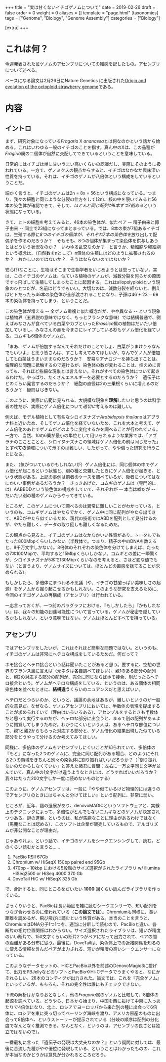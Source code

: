 +++
title = "実は甘くないイチゴゲノムについて"
date = 2019-02-26
draft = false
order = 0
weight = 0
aliases = []
template = "page.html"
[taxonomies]
tags = ["Genome", "Biology", "Genome Assembly"]
categories = ["Biology"]

[extra]
+++

# これは何？

今週発表された苺ゲノムのアセンブリについての雑感を記したもの。アセンブリについて述べる。

ベースになる論文は2月26日にNature Genetics に出版された[Origin and evolution of the octoploid strawberry genome](https://www.nature.com/articles/s41588-019-0356-4)である。

<!-- more -->

# 内容


## イントロ

まず、研究対象になっている<i>Fragaria</i> X <i>ananassa</i>とは何なのかという話から始める。これはいわゆる一般のイチゴのことを指す。真ん中のXは、この品種が<i>Fragiria</i>属の二個体が自然に交配してできているということを意味している。

日常的にはイチゴは単に甘いうまい高いくらいの認識だし、実際にそのように扱われている。一方で、ゲノミクスの観点からすると、イチゴはなかなか興味深い性質を持っている。それは、イチゴのゲノムが八倍体という構成をしているということだ。

細かく言うと、イチゴのゲノムは2n = 8x = 56という構成になっている。つまり、我々の細胞と同じような分裂の仕方をして(2n)、核の中を覗いてみると56本の染色体が確認できて、そして、*ほとんど同じ配列が8本ずつ7組ある*という状態になっている。

さて、ヒトの細胞を考えてみると、46本の染色体が、似たペア -- 精子由来と卵子由来 -- 同士で23組になってまとまっている。では、8本の束が7組あるイチゴは、生殖する際に*8つのイチゴの個体が、それぞれ7本の染色体を*放り出して配偶子を作るのだろうか？　そもそも、8つの個体が集まって染色体を供与しあうとはどういう状況なのか？　いわゆる乱交なのか？　と言うか、精細胞や卵細胞という概念は、（自然数をnとして）n個体の生殖にはどのように拡張されるのか？　おかしいのではないか？　そうはならないのではないか？

安心(?)なことに、生物はそこまで生物学者をいじめようとは思っていない。実は、このイチゴのゲノムは、似ている植物のゲノムが、減数分裂を何らかの原因ですっ飛ばして生殖してしまったことに起因する。これはallopolyploidという現象のひとつだが、名前はどうでもいい。大切なのは、減数分裂を経ないと、例えばヒトだったら46本の染色体が全部渡されることになり、子孫は46 + 23 = 69本の染色体を持ってしまう、ということだ。

この染色体が増える -- 全ゲノム重複と似た概念だが、やや異なる -- という現象は植物界（五界説の意味ではなく、もっとフランクな意味）では結構普通で、例えばみなさんが食べている白菜やカブといった<i>Brassica</i>属の植物はだいたい倍加しているし、みなさんの鼻を今まさにレイプしている杉もゲノム倍化を経ている。コムギも6倍体のゲノムだ。

「まあ、ゲノムが倍加するなんてそれだけのことでしょ、白菜がうまけりゃなんでもいいよ」と思う皆さんは、すこし考えてみてほしいが、なんでゲノムが倍加しても白菜はうまいままなのだろうか？　安易なアナロジーを持ち出すことは、倫理的な問題に抵触するので避けるが、染色体の数が変わることは、控えめに言っても、それほど些細な現象とは言えない。それがすべての染色体について起きるわけだ。やっぱり、たくさんエネルギーを必要とするのだろうか？　遺伝子はどのくらい発言するのだろうか？　細胞の直径は2の三乗根くらいに増えるのだろうか？　疑問は尽きない。

このように、実際に広範に見られる、大規模な現象を**理解**したいと思うのは科学者の性だが、実際にゲノム倍化について*適切に*考えるのは難しい。

例えば、モデル植物として有名なシロイヌナズナ<i>Arabidopsis thaliana</i>はアブラナ科と近いため、そしてゲノム倍化を経ていないため、これを大本と考えて、ゲノム倍化のあとでゲノムがどのように変化するかを調べることが行われている。一方で、当然、10の6乗が最小の単位として用いられるような業界では、「アブラナのこことことと、シロイヌナズナこの領域はゲノム倍化の前は同じだった」と**すべての**領域について示すのは難しい、したがって、やや偏った研究を行うことになる。

また、（気がついているかもしれないが）ゲノム倍化には、同じ個体の中でゲノム倍化が起こるという状態と、別の種と交雑したときにゲノム倍化が起きる、という状態がある。上記の事例は前者のケースを調べているが、後者についてはなにかいい事例があるだろうか？　さっきあげた、コムギのゲノムは（専門的には）AABBDDという染色体の構成をしていて、それぞれが -- 本当は嘘だが -- だいたい別の種のゲノムからやってきている。

ところが、このゲノムについて調べるのは異常に難しいことがわかっている。というのも、コムギゲノムはやたらでかく、ゲノム中に同じ配列がやたら出てきて、ABDがやたら似ているため、現代の技術ではABDを配列として見分けるのが、やたら難しく、データの取り回しも難しくなるためだ。

この観点から見ると、イチゴのゲノムはなかなかいい性質があり、トータルでもたった800Mbpくらいしかない（半数体で。つまり、精子の中のDNAを数えると、8千万文字しかない）。8倍体のそれぞれの染色体を分けてしまえば、たったの7本100Mbpで、平均すると15Mbpくらいしかない。コムギとの差に一瞬驚くが、シロイヌナズナが5本で130Mbpくらいなのを考えると、さほど変な値でもない（と言うより、ゲノムサイズについては、ほとんどの直感を捨てることが求められる）。

もしかしたら、多倍体にまつわる不思議（や、イチゴの甘酸っぱい美味しさの起源）をゲノムから掘り起こせるかもしれない。このような研究を支えるために、今回のイチゴゲノムの再構成（アセンブリ）は行われている。

一応言っておくが、一つ前のパラグラフにおける、『もしかしたら』『かもしれない』は、我々の知能の到達可能性について言っている。ゲノムが秘密を隠しているかもしれない、という意味ではない。ゲノムはほとんどすべてを持っている。

## アセンブリ


ではアセンブリをしたいが、これはそれほど簡単な問題ではない。というのも、イチゴのゲノムは非常にヘテロな構成をしているためだ。何だって？

ホモ接合とヘテロ接合という話は聞いたことがあると思う。要するに、空想の世界のフランス風に言えば（元ネタは各自調べてほしい）、親1のある部分の配列と、親2の対応する部分の配列が、完全に同じならばホモ接合、別だったらヘテロ接合という。ゲノムがヘテロな構成をしている、というのは、ある個体の相同染色体を並べたときに、**結構違う**くらいのニュアンスだと思えばいい。

ヘテロだとつらいのか、というと、議論の余地はあるが、難しいというのが一般的な意見だ。なぜなら、ゲノムアセンブリにおいては、半数体の表現を提出することが求められていて（理由はいろいろある）、アセンブルをするときも半数体だと思って実行するのだが、ヘテロな部分に出会うと、まるで別の配列があるように錯覚してしまうためだ。わかりにくいという人は、あるヘテロな部位について、親1と親2からもらった対応する部分と、ゲノム倍化の結果出現した似ている部分をどうやって分けるのか考えてみてほしい。

同様に、多倍体のゲノムもアセンブリしにくいことが知られていて、多倍体の『もと』になった2つのゲノムに、完全に同じ配列がある場合、どのようにそれら2つの領域をきちんと別々の染色体に割り振ればいいだろうか？（「割り振れないのだからしなくていい」と答えた諸君に質問：*左右*に一万文字同じ文字が並んでいて、真ん中の1文字だけ違うようなときには、どうすればいいだろうか？　我々はたった200文字しか一度に読めないものとする）

このように、ゲノムアセンブリは、一般に『やや似ているけど物理的には違うのでアセンブリのときにはちゃんと分けてほしい』という配列に、非常に弱い。

ところが、近年、謎の進展があり、denovoMAGICというソフトウェアと、実験上のテクニックによって、多倍性がとんでもないコムギなどのゲノムが決定されつつある。謎の進展、というのは、私が馬鹿なことに理由があるわけではなく（馬鹿なことは認める）、このソフトは企業が販売しているもので、アルゴリズムが非公開なことが理由だ。


じゃあやれよ、という話で、イチゴのゲノムをシークエンシングして、読む。どのくらい読むかと言うと……

1. PacBio RSII 67Gb
2. Chromium w/ HiSeqX 150bp paired end 95Gb
3. 470bp - 10kbp における5段階のサイズ選択がされたライブラリ w/ illumina HiSeq2500 or HiSeq 4000 370 Gb
4. DoveTail HiC w/ HiSeqX 325 Gb

で、合計すると、同じところをだいたい **1000** 回くらい読んだライブラリを作っている。

ざっくりいうと、PacBioは長い範囲を雑に読むシークエンサーで、短い配列をつなぎ合わせるのに使われている（**この論文では**）。Chromiumも同様に、長い距離を読めるが、飛び飛びに読むという性質がある。本当のことを言うと、ChromiumはDNA分子1つ1つを、適当に分断して読むので、PacBioと違い、各断片の相対位置関係はわからない。サイズ選択されたライブラリは、短いが精度のいい断片で、150文字くらいの断片2つがペアになって出力されて、ペアの間の距離がある分布に従う。最後に、DoveTailは、染色体上での近接関係を知るのに使える情報を含んだペアが出力される、短いが精度の高いシークエンサーになっている。

このようなデータセットの、HiCとPacBio以外を前述のDenovoMagic3に投げて、出力をPBJellyなどのソフトとPacBioやHi-Cデータでうまくやると、なにかそれらしい、28本のコンティグが出力された。論文では、これを『完全ゲノム』といっているが、もちろん、それの完全性は誰にもチェックできない。


下流の解析はかなりおとなしく、他の<i>Fragaria</i>属のゲノムと比較して、8倍体の起源を調べている。どうやら、日本から始まり、中国を西に抜けて中東に入っあたりで4倍体になり、北上、ロシアでヨーロッパから来た別の種に出会って6倍体に、ロシアを東に突っ切ってベーリング海峡を渡り、アメリカ原産のものに出会って8倍体へ、というストーリーが提示されている（分岐の順序は配列の分化度でなんとなく推測できる。なんとなく、というのは、アセンブリの良さとは独立ではないので）。


一番最初に言った『遺伝子の発現は大丈夫なのか？』という疑問に対しては、最後に合流した種がやや優位に発現している、ということはわかったものの、これが本当なのかどうかは意見が分かれるところだろう。



